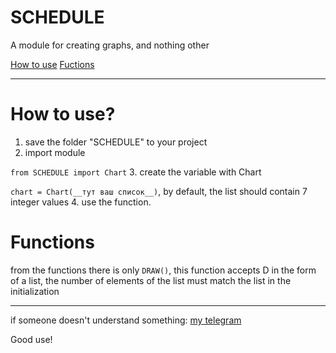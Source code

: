 # SCHEDULE

A module for creating graphs, and nothing other

[How to use](#HowToUse)
[Fuctions](#Funxtions)

***
# <a id="HowToUse">How to use?</a>

1. save the folder "SCHEDULE" to your project
2. import module
 
```from SCHEDULE import Chart```
3. create the variable with Chart
  
```chart = Chart(__тут ваш список__)```, by default, the list should contain 7 integer values
4. use the function.

# <a id="Functions">Functions</a>

from the functions there is only ```DRAW()```, this function accepts D in the form of a list, the number of elements of the list must match the list in the initialization

***
if someone doesn't understand something:
    [my telegram](https://t.me/B_TEKCTE)


Good use!
